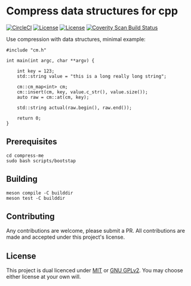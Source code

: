 # Compress data structures for cpp

[![CircleCI](https://circleci.com/gh/o-mdr/compress-me.svg?style=svg&circle-token=15153e079b8e597f4d30dfcd35766b16ce07f0b3)](https://app.circleci.com/pipelines/github/o-mdr/compress-me)
[![License](https://img.shields.io/badge/license-GPL-green.svg)](https://github.com/o-mdr/compress-me/blob/main/COPYING) 
[![License](https://img.shields.io/badge/license-MIT-green.svg)](https://github.com/o-mdr/compress-me/blob/main/LICENSE) 
<a href="https://scan.coverity.com/projects/o-mdr-compress-me">
  <img alt="Coverity Scan Build Status" src="https://img.shields.io/coverity/scan/22118.svg"/>
</a>

Use compression with data structures, minimal example:
```
#include "cm.h"

int main(int argc, char **argv) {

    int key = 123;
    std::string value = "this is a long really long string";

    cm::cm_map<int> cm;    
    cm::insert(cm, key, value.c_str(), value.size());
    auto raw = cm::at(cm, key);

    std::string actual(raw.begin(), raw.end());

    return 0;
}
```

## Prerequisites
```
cd compress-me
sudo bash scripts/bootstap
```

## Building
```
meson compile -C builddir
meson test -C builddir
 ```

## Contributing
Any contributions are welcome, please submit a PR. All contributions are made and accepted under this project's license. 

## License
This project is dual licenced under [MIT](LICENSE) or [GNU GPLv2](COPYING).
You may choose either license at your own will.
